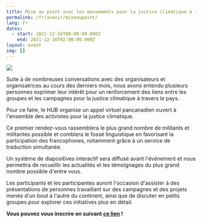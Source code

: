 ```yaml
---
title: Mise au point avec les mouvements pour la justice climatique à travers le pays
permalink: /fr/avenir/miseaupoint/
lang: fr
dates:
  - start: 2021-12-16T00:00:00.000Z
    end: 2021-12-16T02:00:00.000Z
layout: event
img: []
---
```

<!--StartFragment-->

![](/media/1.png)

Suite à de nombreuses conversations avec des organisateurs et organisatrices au cours des derniers mois, nous avons entendu plusieurs personnes exprimer leur intérêt pour un renforcement des liens entre les groupes et les campagnes pour la justice climatique à travers le pays.

Pour ce faire, le HUB organise un appel virtuel pancanadien ouvert à l'ensemble des activistes pour la justice climatique.

Ce premier rendez-vous rassemblera le plus grand nombre de militants et militantes possible et comblera le fossé linguistique en favorisant la participation des francophones, notamment grâce à un service de traduction simultanée.

Un système de diapositives interactif sera diffusé avant l'événement et nous permettra de recueillir les actualités et les témoignages du plus grand nombre possible d'entre vous.

Les participants et les participantes auront l'occasion d'assister à des présentations de personnes travaillant sur des campagnes et des projets menés d'un bout à l'autre du continent, ainsi que de discuter en petits groupes pour explorer ces initiatives plus en détail.

**Vous pouvez vous inscrire en suivant [ce lien](https://us02web.zoom.us/meeting/register/tZcsdeytpzgrEtGooyJUUUx2vc_Y2NqWX3Wr?fbclid=IwAR3XaEssoXCY-tl5VNm_e0Gpxz89QVjP4niXHLzvsmoMAAQW4QdFOJhVFrs) !**

<!--EndFragment-->